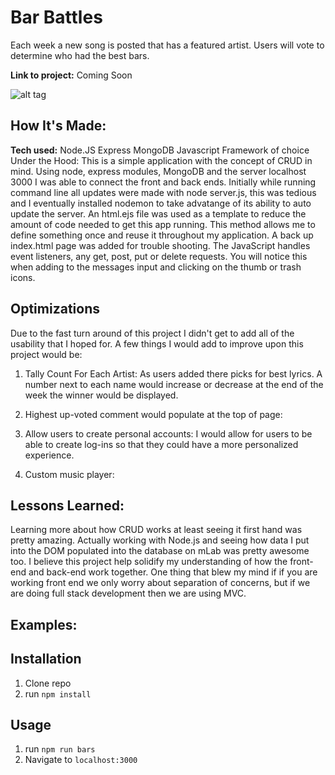 # Bar Battles
Each week a new song is posted that has a featured artist. Users will vote to determine who had the best bars.

**Link to project:**
Coming Soon

![alt tag](https://i.imgur.com/Z0hFKnF.png)

## How It's Made:

**Tech used:** Node.JS Express MongoDB Javascript Framework of choice
Under the Hood:
This is a simple application with the concept of CRUD in mind. Using node, express modules, MongoDB and the server localhost 3000 I was able to connect the front and back ends. Initially while running command line all updates were made with node server.js, this was tedious and I eventually installed nodemon to take advatange of its ability to auto update the server. An html.ejs file was used as a template to reduce the amount of code needed to get this app running. This method allows me to define something once and reuse it throughout my application. A back up index.html page was added for trouble shooting. The JavaScript handles event listeners, any get, post, put or delete requests. You will notice this when adding to the messages input and clicking on the thumb or trash icons.


## Optimizations
Due to the fast turn around of this project I didn't get to add all of the usability that I hoped for. A few things I would add to improve upon this project would be:
1) Tally Count For Each Artist:
  As users added there picks for best lyrics. A number next to each name would increase or decrease at the end of the week the winner would be displayed.

2) Highest up-voted comment would populate at the top of page:

3) Allow users to create personal accounts:
  I would allow for users to be able to create log-ins so that they could have a more personalized experience.

4) Custom music player:

## Lessons Learned:

Learning more about how CRUD works at least seeing it first hand was pretty amazing. Actually working with Node.js and seeing how data I put into the DOM populated into the database on mLab was pretty awesome too. I believe this project help solidify my understanding of how the front-end and back-end work together. One thing that blew my mind if if you are working front end we only worry about separation of concerns, but if we are doing full stack development then we are using MVC.

## Examples:


## Installation

1. Clone repo
2. run `npm install`

## Usage

1. run `npm run bars`
2. Navigate to `localhost:3000`
